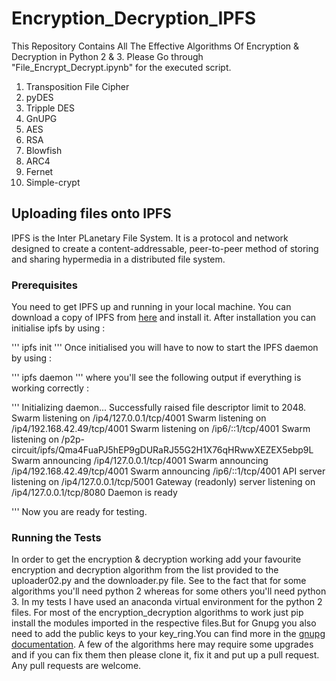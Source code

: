 # Encryption_Decryption_IPFS
This Repository Contains All The Effective Algorithms Of Encryption &amp; Decryption in Python 2 & 3. Please Go through "File_Encrypt_Decrypt.ipynb" for the executed script. 

  1. Transposition File Cipher
  2. pyDES
  3. Tripple DES
  4. GnUPG
  5. AES
  6. RSA
  7. Blowfish
  8. ARC4
  9. Fernet
  10. Simple-crypt

## Uploading files onto IPFS
IPFS is the Inter PLanetary File System. It is a protocol and network designed to create a content-addressable, peer-to-peer method of storing and sharing hypermedia in a distributed file system.

### Prerequisites
You need to get IPFS up and running in your local machine. You can download a copy of IPFS from [here](https://ipfs.io/docs/install/) and install it. After installation you can initialise ipfs by using :

'''
ipfs init
'''
Once initialised you will have to now to start the IPFS daemon by using : 
 
'''
ipfs daemon
'''
where you'll see the following output if everything is working correctly :

'''
Initializing daemon...
Successfully raised file descriptor limit to 2048.
Swarm listening on /ip4/127.0.0.1/tcp/4001
Swarm listening on /ip4/192.168.42.49/tcp/4001
Swarm listening on /ip6/::1/tcp/4001
Swarm listening on /p2p-circuit/ipfs/Qma4FuaPJ5hEP9gDURaRJ55G2H1X76qHRwwXEZEX5ebp9L
Swarm announcing /ip4/127.0.0.1/tcp/4001
Swarm announcing /ip4/192.168.42.49/tcp/4001
Swarm announcing /ip6/::1/tcp/4001
API server listening on /ip4/127.0.0.1/tcp/5001
Gateway (readonly) server listening on /ip4/127.0.0.1/tcp/8080
Daemon is ready

'''
Now you are ready for testing.

### Running the Tests
In order to get the encryption & decryption working add your favourite encryption and decryption algorithm from the list provided to the uploader02.py and the downloader.py file. See to the fact that for some algorithms you'll need python 2 whereas for some others you'll need python 3. In my tests I have used an anaconda virtual environment for the python 2 files. For most of the encryption_decryption algorithms to work just pip install the modules imported in the respective files.But for Gnupg you also need to add the public keys to your key_ring.You can find more in the [gnupg documentation](https://pythonhosted.org/python-gnupg/).
A few of the algorithms here may require some upgrades and if you can fix them then please clone it, fix it and put up a pull request. Any pull requests are welcome. 

